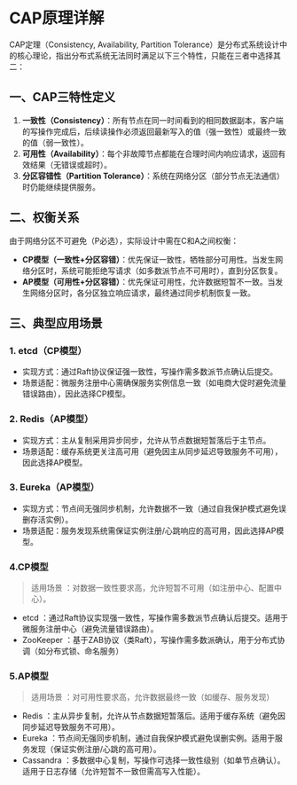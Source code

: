 # CAP原理详解

CAP定理（Consistency, Availability, Partition Tolerance）是分布式系统设计中的核心理论，指出分布式系统无法同时满足以下三个特性，只能在三者中选择其二：

## 一、CAP三特性定义
1. **一致性（Consistency）**：所有节点在同一时间看到的相同数据副本，客户端的写操作完成后，后续读操作必须返回最新写入的值（强一致性）或最终一致的值（弱一致性）。
2. **可用性（Availability）**：每个非故障节点都能在合理时间内响应请求，返回有效结果（无错误或超时）。
3. **分区容错性（Partition Tolerance）**：系统在网络分区（部分节点无法通信）时仍能继续提供服务。

## 二、权衡关系
由于网络分区不可避免（P必选），实际设计中需在C和A之间权衡：
- **CP模型（一致性+分区容错）**：优先保证一致性，牺牲部分可用性。当发生网络分区时，系统可能拒绝写请求（如多数派节点不可用时），直到分区恢复。
- **AP模型（可用性+分区容错）**：优先保证可用性，允许数据短暂不一致。当发生网络分区时，各分区独立响应请求，最终通过同步机制恢复一致。

## 三、典型应用场景
### 1. etcd（CP模型）
- 实现方式：通过Raft协议保证强一致性，写操作需多数派节点确认后提交。
- 场景适配：微服务注册中心需确保服务实例信息一致（如电商大促时避免流量错误路由），因此选择CP模型。

### 2. Redis（AP模型）
- 实现方式：主从复制采用异步同步，允许从节点数据短暂落后于主节点。
- 场景适配：缓存系统更关注高可用（避免因主从同步延迟导致服务不可用），因此选择AP模型。

### 3. Eureka（AP模型）
- 实现方式：节点间无强同步机制，允许数据不一致（通过自我保护模式避免误删存活实例）。
- 场景适配：服务发现系统需保证实例注册/心跳响应的高可用，因此选择AP模型。

### 4.CP模型
 > 适用场景 ：对数据一致性要求高，允许短暂不可用（如注册中心、配置中心）。

- etcd ：通过Raft协议实现强一致性，写操作需多数派节点确认后提交。适用于微服务注册中心（避免流量错误路由）。
- ZooKeeper ：基于ZAB协议（类Raft），写操作需多数派确认，用于分布式协调（如分布式锁、命名服务）

### 5.AP模型
 > 适用场景 ：对可用性要求高，允许数据最终一致（如缓存、服务发现）

- Redis ：主从异步复制，允许从节点数据短暂落后。适用于缓存系统（避免因同步延迟导致服务不可用）。
- Eureka ：节点间无强同步机制，通过自我保护模式避免误删实例。适用于服务发现（保证实例注册/心跳的高可用）。
- Cassandra ：多数据中心复制，写操作可选择一致性级别（如单节点确认）。适用于日志存储（允许短暂不一致但需高写入性能）。